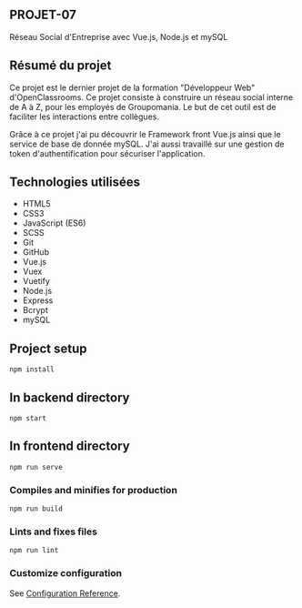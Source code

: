 ## PROJET-07

Réseau Social d'Entreprise avec Vue.js, Node.js et mySQL

## Résumé du projet
Ce projet est le dernier projet de la formation "Développeur Web" d'OpenClassrooms. Ce projet consiste à construire un réseau social interne de A à Z, pour les employés de Groupomania. Le but de cet outil est de faciliter les interactions entre collègues.

Grâce à ce projet j'ai pu découvrir le Framework front Vue.js ainsi que le service de base de donnée mySQL. J'ai aussi travaillé sur une gestion de token d'authentification pour sécuriser l'application.

## Technologies utilisées
- HTML5
- CSS3
- JavaScript (ES6)
- SCSS
- Git
- GitHub
- Vue.js
- Vuex
- Vuetify
- Node.js
- Express
- Bcrypt
- mySQL

## Project setup
```
npm install
```

## In backend directory
```
npm start
```

## In frontend directory
```
npm run serve
```

### Compiles and minifies for production
```
npm run build
```

### Lints and fixes files
```
npm run lint
```

### Customize configuration
See [Configuration Reference](https://cli.vuejs.org/config/).

